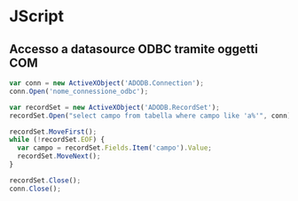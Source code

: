 # JScript

## Accesso a datasource ODBC tramite oggetti COM

```js
var conn = new ActiveXObject('ADODB.Connection');
conn.Open('nome_connessione_odbc');

var recordSet = new ActiveXObject('ADODB.RecordSet');
recordSet.Open("select campo from tabella where campo like 'a%'", conn);

recordSet.MoveFirst();
while (!recordSet.EOF) {
  var campo = recordSet.Fields.Item('campo').Value;
  recordSet.MoveNext();
}

recordSet.Close();
conn.Close();
```
